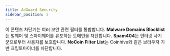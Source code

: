 ```yaml
---
title: AdGuard Security
sidebar_position: 5
---
```


이 콘텐츠 차단기는 여러 보안 관련 필터를 통합합니다. **Malware Domains Blocklist**는 멀웨어 및 스파이웨어를 유포하는 도메인을 차단합니다. **Spam404**는 인터넷 사기꾼으로부터 사용자를 보호합니다. **NoCoin Filter List**는 Coinhive와 같은 브라우저 기반 크립토마이너를 차단합니다.
